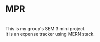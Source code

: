 ﻿# MPR 
 <br>
 This is my group's SEM 3 mini project.
 <br>
 It is an expense tracker using MERN stack.


